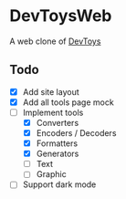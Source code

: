 # DevToysWeb

A web clone of [DevToys](https://github.com/veler/DevToys)

## Todo

- [x] Add site layout
- [x] Add all tools page mock
- [ ] Implement tools
  - [x] Converters
  - [x] Encoders / Decoders
  - [x] Formatters
  - [x] Generators
  - [ ] Text
  - [ ] Graphic
- [ ] Support dark mode

